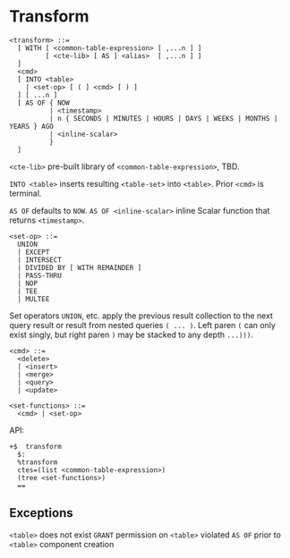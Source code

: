 # Transform
```
<transform> ::=
  [ WITH [ <common-table-expression> [ ,...n ] ]
         [ <cte-lib> [ AS ] <alias>  [ ,...n ] ]
  ]
  <cmd>
  [ INTO <table>
    | <set-op> [ ( ] <cmd> [ ) ]
  ] [ ...n ]
  [ AS OF { NOW
          | <timestamp>
          | n { SECONDS | MINUTES | HOURS | DAYS | WEEKS | MONTHS | YEARS } AGO
          | <inline-scalar>
          }
  ]
```

`<cte-lib>` pre-built library of `<common-table-expression>`, TBD.

`INTO <table>` inserts resulting `<table-set>` into `<table>`. Prior `<cmd>` is terminal.

`AS OF` defaults to `NOW`.
`AS OF <inline-scalar>` inline Scalar function that returns `<timestamp>`.

```
<set-op> ::=
  UNION
  | EXCEPT
  | INTERSECT
  | DIVIDED BY [ WITH REMAINDER ]
  | PASS-THRU
  | NOP
  | TEE
  | MULTEE
```
Set operators `UNION`, etc. apply the previous result collection to the next query result or result from nested queries `( ... )`.
Left paren `(` can only exist singly, but right paren `)` may be stacked to any depth `...)))`.

```
<cmd> ::=
  <delete>
  | <insert>
  | <merge>
  | <query>
  | <update>
```


```
<set-functions> ::=
  <cmd> | <set-op>
```

API:
```
+$  transform
  $:
  %transform
  ctes=(list <common-table-expression>)
  (tree <set-functions>)
  ==
```

## Exceptions
`<table>` does not exist
`GRANT` permission on `<table>` violated
`AS OF` prior to `<table>` component creation
